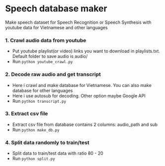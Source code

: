 # Speech database maker
Make speech dataset for Speech Recognition or Speech Synthesis with youtube data for Vietnamese and other languages

### 1. Crawl audio data from youtube
- Put youtube playlist(or video) links you want to download in playlists.txt. Default folder to save audio is audio/
- Run ``` python youtube_crawl.py ```

### 2. Decode raw audio and get transcript
- Here i crawl and make database for Vietnamese. You can also make database for other languages
- Here i use autosub for decoding. Other option maybe Google API
- Run ``` python transcript.py ```

### 3. Extract csv file
- Extract csv file from database contains 2 columns: audio_path and sub
- Run ``` python make_db.py ```

### 4. Split data randomly to train/test
- Split data to train/test data with ratio 80 - 20
- Run ``` python split.py ```
